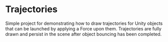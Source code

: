 # Trajectories
Simple project for demonstrating how to draw trajectories for Unity objects that can be launched by applying a Force upon them. Trajectories are fully drawn and persist in the scene after object bouncing has been completed.
